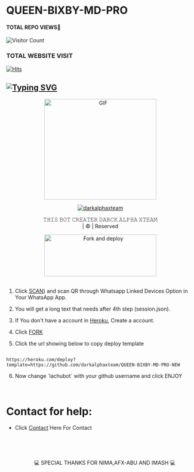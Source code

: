# QUEEN-BIXBY-MD-PRO
#### TOTAL REPO VIEWS📍

![Visitor Count](https://profile-counter.glitch.me/terror-boy/count.svg)

  

### TOTAL WEBSITE VISIT

  [![Hits](https://hits.seeyoufarm.com/api/count/incr/badge.svg?url=https%3A%2F%2Fwhitedevil-bot.yolasite.com&count_bg=%2379C83D&title_bg=%23030303&icon=webauthn.svg&icon_color=%23FFFAFA&title=WEBSITE+VISITORS&edge_flat=false)](https://abuser1.yolasite.com)

## [![Typing SVG](https://readme-typing-svg.herokuapp.com?font=Rockstar-ExtraBold&color=F33A6A&lines=𝐖𝐄𝐋𝐂𝐎𝐌𝐄+𝐓𝐎+𝐐𝐔𝐄𝐄𝐍+𝐁𝐈𝐗𝐁𝐘+𝐖𝐀+𝐁𝐎𝐓+𝐑𝐄𝐏𝐎.;𝘾𝙍𝙀𝘼𝙏𝙀𝘿+𝘽𝙔+𝐃𝐀𝐑𝐂𝐊+𝐀𝐋𝐏𝐇𝐀+𝐗𝐓𝐄𝐀𝐌;𝙏𝙃𝙄𝙎+𝙄𝙎+𝘼+𝘽𝙂𝙈+𝙎𝙏𝙄𝘾𝙆𝙀𝙍+𝘽𝙊𝙏;𝙒𝙄𝙏𝙃+𝙈𝙊𝙍𝙀+𝙁𝙀𝘼𝙏𝙐𝙍𝙀𝙎;𝙏𝙃𝘼𝙉𝙆𝙎+𝙁𝙊𝙍+𝙑𝙄𝙎𝙄𝙏𝙄𝙉𝙂+𝙊𝙐𝙍+𝙂𝙄𝙏)](https://git.io/typing-svg)

 </a>

</p>

<div align="center">

  <p align="center">

<img src="https://telegra.ph/file/1a0137d2065a822e65f92.jpg" alt="GIF" width="300" height="270"/>

</p>

  <p align="center">

<a href="#"><img title="darkalphaxteam" src="https://img.shields.io/badge/darkalpha-xteam-green?colorA=%23ff0000&colorB=%23017e40&style=for-the-badge"></a>

</p>

</div>

<p align="center">𝚃𝙷𝙸𝚂 𝙱𝙾𝚃 𝙲𝚁𝙴𝙰𝚃𝙴𝚁 𝙳𝙰𝚁𝙲𝙺 𝙰𝙻𝙿𝙷𝙰 𝚇𝚃𝙴𝙰𝙼<br>| © | Reserved  </br> 

</p>

  <p align="center"><a href="https://github.com/darkalphaxteam/Queen-Bixby-MD-Pro/fork"><img align="center" src="https://i.imgur.com/vUIRd80.png" alt="Fork and deploy" height="112" width="300" /></a>

<br>




<br>

1. Click [SCAN](https://replit.com/@darkalphaxteam/Queen-Bixby-MD-Pro?v=1?outputonly=1&lite=1#index.js)) and scan QR through Whatsapp Linked Devices Option in Your WhatsApp App.

2. You will get a long text that needs after 4th step (session.json).

3. If You don't have a account in [Heroku](https://signup.heroku.com/), Create a account.

4. Click [FORK](https://github.com/lachubot/QUEEN-BIXBY-MD-PRO-NEW/fork)

5. Click the url showing below to copy deploy template

```

https://heroku.com/deploy?template=https://github.com/darkalphaxteam/QUEEN-BIXBY-MD-PRO-NEW

``` 

6. Now change `lachubot´ with your github username and click ENJOY<br>

   <br>

# Contact for help:

   * Click [Contact](https://wa.me/971504839029) Here For Contact

      </br> <p/>

      <br>   <p align="center">💻 SPECIAL THANKS FOR NIMA,AFX-ABU AND IMASH 💻
